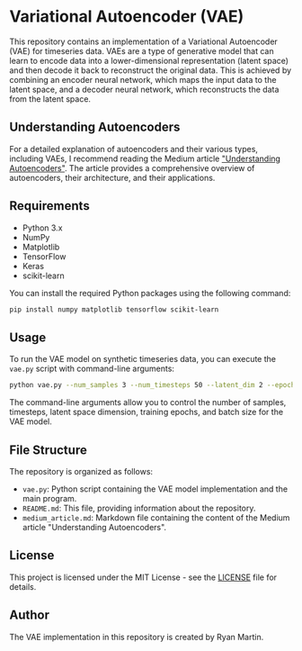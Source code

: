 # Variational Autoencoder (VAE)

This repository contains an implementation of a Variational Autoencoder (VAE) for timeseries data. VAEs are a type of generative model that can learn to encode data into a lower-dimensional representation (latent space) and then decode it back to reconstruct the original data. This is achieved by combining an encoder neural network, which maps the input data to the latent space, and a decoder neural network, which reconstructs the data from the latent space.

## Understanding Autoencoders

For a detailed explanation of autoencoders and their various types, including VAEs, I recommend reading the Medium article ["Understanding Autoencoders"](https://medium.com/datadriveninvestor/understanding-autoencoders-8e228eb96cec). The article provides a comprehensive overview of autoencoders, their architecture, and their applications.

## Requirements

- Python 3.x
- NumPy
- Matplotlib
- TensorFlow
- Keras
- scikit-learn

You can install the required Python packages using the following command:

```bash
pip install numpy matplotlib tensorflow scikit-learn
```

## Usage

To run the VAE model on synthetic timeseries data, you can execute the `vae.py` script with command-line arguments:

```bash
python vae.py --num_samples 3 --num_timesteps 50 --latent_dim 2 --epochs 300 --batch_size 32
```

The command-line arguments allow you to control the number of samples, timesteps, latent space dimension, training epochs, and batch size for the VAE model.

## File Structure

The repository is organized as follows:

- `vae.py`: Python script containing the VAE model implementation and the main program.
- `README.md`: This file, providing information about the repository.
- `medium_article.md`: Markdown file containing the content of the Medium article "Understanding Autoencoders".

## License

This project is licensed under the MIT License - see the [LICENSE](LICENSE) file for details.

## Author

The VAE implementation in this repository is created by Ryan Martin.
